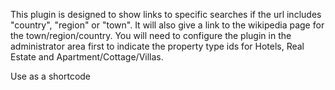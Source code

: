 This plugin is designed to show links to specific searches if the url includes "country", "region" or "town". It will also give a link to the wikipedia page for the town/region/country. You will need to configure the plugin in the administrator area first to indicate the property type ids for Hotels, Real Estate and Apartment/Cottage/Villas. 

Use as a shortcode


